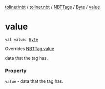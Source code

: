 [toliner/nbt](../../../index.md) / [toliner.nbt](../../index.md) / [NBTTags](../index.md) / [Byte](index.md) / [value](./value.md)

# value

`val value: `[`Byte`](https://kotlinlang.org/api/latest/jvm/stdlib/kotlin/-byte/index.html)

Overrides [NBTTag.value](../../-n-b-t-tag/value.md)

data that the tag has.

### Property

`value` - data that the tag has.
